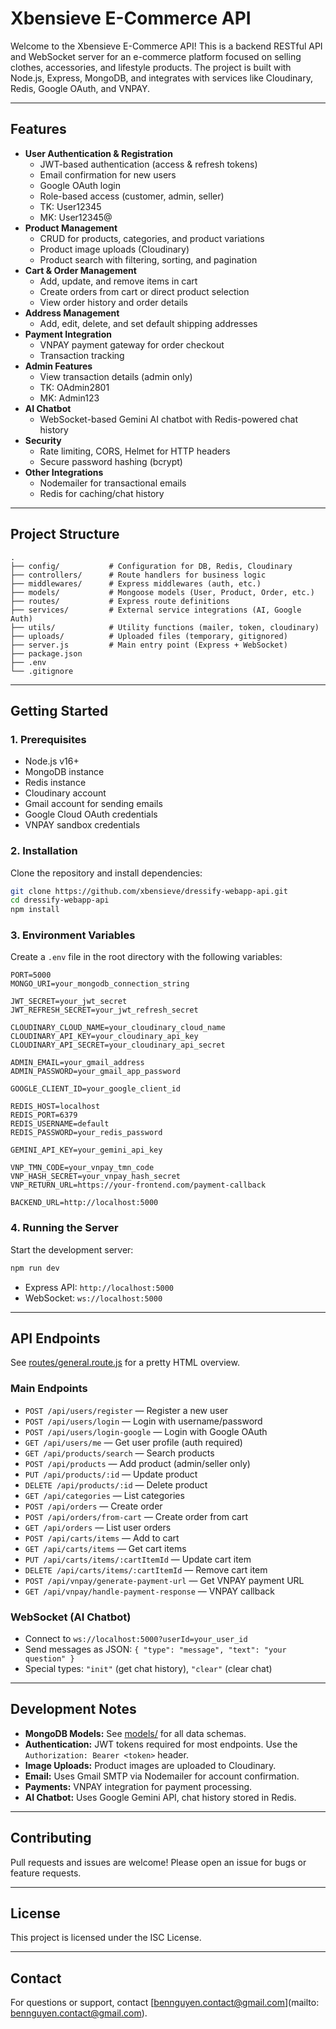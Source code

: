 # Xbensieve E-Commerce API

Welcome to the Xbensieve E-Commerce API! This is a backend RESTful API and WebSocket server for an e-commerce platform focused on selling clothes, accessories, and lifestyle products. The project is built with Node.js, Express, MongoDB, and integrates with services like Cloudinary, Redis, Google OAuth, and VNPAY.

---

## Features

- **User Authentication & Registration**
  - JWT-based authentication (access & refresh tokens)
  - Email confirmation for new users
  - Google OAuth login
  - Role-based access (customer, admin, seller)
  - TK: User12345
  - MK: User12345@
- **Product Management**
  - CRUD for products, categories, and product variations
  - Product image uploads (Cloudinary)
  - Product search with filtering, sorting, and pagination
- **Cart & Order Management**
  - Add, update, and remove items in cart
  - Create orders from cart or direct product selection
  - View order history and order details
- **Address Management**
  - Add, edit, delete, and set default shipping addresses
- **Payment Integration**
  - VNPAY payment gateway for order checkout
  - Transaction tracking
- **Admin Features**
  - View transaction details (admin only)
  - TK: OAdmin2801
  - MK: Admin123
- **AI Chatbot**
  - WebSocket-based Gemini AI chatbot with Redis-powered chat history
- **Security**
  - Rate limiting, CORS, Helmet for HTTP headers
  - Secure password hashing (bcrypt)
- **Other Integrations**
  - Nodemailer for transactional emails
  - Redis for caching/chat history

---

## Project Structure

```
.
├── config/           # Configuration for DB, Redis, Cloudinary
├── controllers/      # Route handlers for business logic
├── middlewares/      # Express middlewares (auth, etc.)
├── models/           # Mongoose models (User, Product, Order, etc.)
├── routes/           # Express route definitions
├── services/         # External service integrations (AI, Google Auth)
├── utils/            # Utility functions (mailer, token, cloudinary)
├── uploads/          # Uploaded files (temporary, gitignored)
├── server.js         # Main entry point (Express + WebSocket)
├── package.json
├── .env
└── .gitignore
```

---

## Getting Started

### 1. Prerequisites

- Node.js v16+
- MongoDB instance
- Redis instance
- Cloudinary account
- Gmail account for sending emails
- Google Cloud OAuth credentials
- VNPAY sandbox credentials

### 2. Installation

Clone the repository and install dependencies:

```sh
git clone https://github.com/xbensieve/dressify-webapp-api.git
cd dressify-webapp-api
npm install
```

### 3. Environment Variables

Create a `.env` file in the root directory with the following variables:

```
PORT=5000
MONGO_URI=your_mongodb_connection_string

JWT_SECRET=your_jwt_secret
JWT_REFRESH_SECRET=your_jwt_refresh_secret

CLOUDINARY_CLOUD_NAME=your_cloudinary_cloud_name
CLOUDINARY_API_KEY=your_cloudinary_api_key
CLOUDINARY_API_SECRET=your_cloudinary_api_secret

ADMIN_EMAIL=your_gmail_address
ADMIN_PASSWORD=your_gmail_app_password

GOOGLE_CLIENT_ID=your_google_client_id

REDIS_HOST=localhost
REDIS_PORT=6379
REDIS_USERNAME=default
REDIS_PASSWORD=your_redis_password

GEMINI_API_KEY=your_gemini_api_key

VNP_TMN_CODE=your_vnpay_tmn_code
VNP_HASH_SECRET=your_vnpay_hash_secret
VNP_RETURN_URL=https://your-frontend.com/payment-callback

BACKEND_URL=http://localhost:5000
```

### 4. Running the Server

Start the development server:

```sh
npm run dev
```

- Express API: `http://localhost:5000`
- WebSocket: `ws://localhost:5000`

---

## API Endpoints

See [routes/general.route.js](routes/general.route.js) for a pretty HTML overview.

### Main Endpoints

- `POST /api/users/register` — Register a new user
- `POST /api/users/login` — Login with username/password
- `POST /api/users/login-google` — Login with Google OAuth
- `GET /api/users/me` — Get user profile (auth required)
- `GET /api/products/search` — Search products
- `POST /api/products` — Add product (admin/seller only)
- `PUT /api/products/:id` — Update product
- `DELETE /api/products/:id` — Delete product
- `GET /api/categories` — List categories
- `POST /api/orders` — Create order
- `POST /api/orders/from-cart` — Create order from cart
- `GET /api/orders` — List user orders
- `POST /api/carts/items` — Add to cart
- `GET /api/carts/items` — Get cart items
- `PUT /api/carts/items/:cartItemId` — Update cart item
- `DELETE /api/carts/items/:cartItemId` — Remove cart item
- `POST /api/vnpay/generate-payment-url` — Get VNPAY payment URL
- `GET /api/vnpay/handle-payment-response` — VNPAY callback

### WebSocket (AI Chatbot)

- Connect to `ws://localhost:5000?userId=your_user_id`
- Send messages as JSON: `{ "type": "message", "text": "your question" }`
- Special types: `"init"` (get chat history), `"clear"` (clear chat)

---

## Development Notes

- **MongoDB Models:** See [models/](models/) for all data schemas.
- **Authentication:** JWT tokens required for most endpoints. Use the `Authorization: Bearer <token>` header.
- **Image Uploads:** Product images are uploaded to Cloudinary.
- **Email:** Uses Gmail SMTP via Nodemailer for account confirmation.
- **Payments:** VNPAY integration for payment processing.
- **AI Chatbot:** Uses Google Gemini API, chat history stored in Redis.

---

## Contributing

Pull requests and issues are welcome! Please open an issue for bugs or feature requests.

---

## License

This project is licensed under the ISC License.

---

## Contact

For questions or support, contact [bennguyen.contact@gmail.com](mailto: bennguyen.contact@gmail.com).

